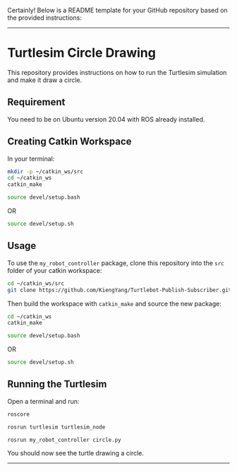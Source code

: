 Certainly! Below is a README template for your GitHub repository based on the provided instructions:

---

# Turtlesim Circle Drawing

This repository provides instructions on how to run the Turtlesim simulation and make it draw a circle.

## Requirement

You need to be on Ubuntu version 20.04 with ROS already installed.

## Creating Catkin Workspace

In your terminal:

```bash
mkdir -p ~/catkin_ws/src
cd ~/catkin_ws
catkin_make
```

```bash
source devel/setup.bash
```

OR

```bash
source devel/setup.sh
```

## Usage

To use the `my_robot_controller` package, clone this repository into the `src` folder of your catkin workspace:

```bash
cd ~/catkin_ws/src
git clone https://github.com/KiengYang/Turtlebot-Publish-Subscriber.git
```

Then build the workspace with `catkin_make` and source the new package:

```bash
cd ~/catkin_ws
catkin_make
```

```bash
source devel/setup.bash
```

OR

```bash
source devel/setup.sh
```

## Running the Turtlesim

Open a terminal and run:

```bash
roscore
```

```bash
rosrun turtlesim turtlesim_node
```

```bash
rosrun my_robot_controller circle.py
```

You should now see the turtle drawing a circle.

---

